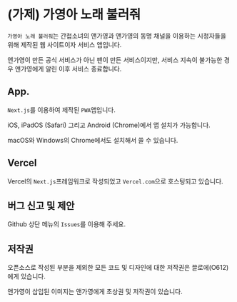 # (가제) 가영아 노래 불러줘

`가영아 노래 불러줘`는 간첩소녀의 앤가영과 앤가영의 동명 채널을 이용하는 시청자들을 위해 제작된 웹 사이트이자 서비스 앱입니다.

앤가영이 만든 공식 서비스가 아닌 팬이 만든 서비스이지만, 서비스 지속이 불가능한 경우 앤가영에게 알린 이후 서비스 종료합니다.

## App.

`Next.js`를 이용하여 제작된 `PWA`앱입니다.

iOS, iPadOS (Safari) 그리고 Android (Chrome)에서 앱 설치가 가능합니다.

macOS와 Windows의 Chrome에서도 설치해서 쓸 수 있습니다.

## Vercel

Vercel의 `Next.js`프레임워크로 작성되었고 `Vercel.com`으로 호스팅되고 있습니다.

## 버그 신고 및 제안

Github 상단 메뉴의 `Issues`를 이용해 주세요.

## 저작권

오픈소스로 작성된 부분을 제외한 모든 코드 및 디자인에 대한 저작권은 끌로에(O612)에게 있습니다.

앤가영이 삽입된 이미지는 앤가영에게 초상권 및 저작권이 있습니다.
